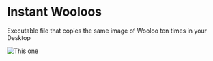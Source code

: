 # Instant Wooloos

Executable file that copies the same image of Wooloo ten times in your Desktop

![This one](https://swordshield.pokemon.com/assets/img/articles/pokemon-wooloo_2x.png)

